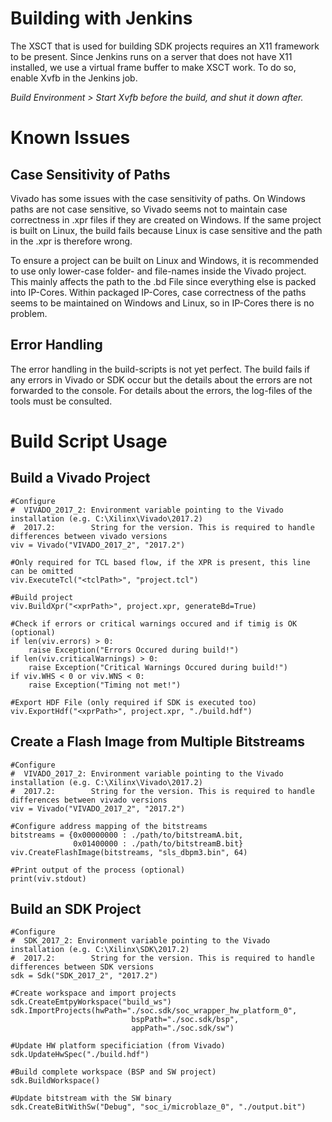 # Building with Jenkins

The XSCT that is used for building SDK projects requires an X11 framework to be present. Since Jenkins runs on a server that does not have X11 installed, we use a virtual frame buffer to make XSCT work. To do so, enable Xvfb in the Jenkins job.

*Build Environment > Start Xvfb before the build, and shut it down after.*

# Known Issues

## Case Sensitivity of Paths

Vivado has some issues with the case sensitivity of paths. On Windows paths are not case sensitive, so Vivado seems not to maintain case correctness in .xpr files if they are created on Windows. If the same project is built on Linux, the build fails because Linux is case sensitive and the path in the .xpr is therefore wrong.

To ensure a project can be built on Linux and Windows, it is recommended to use only lower-case folder- and file-names inside the Vivado project. This mainly affects the path to the .bd File since everything else is packed into IP-Cores. Within packaged IP-Cores, case correctness of the paths seems to be maintained on Windows and Linux, so in IP-Cores there is no problem.

## Error Handling
The error handling in the build-scripts is not yet perfect. The build fails if any errors in Vivado or SDK occur but the details about the errors are not forwarded to the console. For details about the errors, the log-files of the tools must be consulted.

# Build Script Usage

## Build a Vivado Project
```
#Configure
#  VIVADO_2017_2: Environment variable pointing to the Vivado installation (e.g. C:\Xilinx\Vivado\2017.2)
#  2017.2:        String for the version. This is required to handle differences between vivado versions
viv = Vivado("VIVADO_2017_2", "2017.2")

#Only required for TCL based flow, if the XPR is present, this line can be omitted
viv.ExecuteTcl("<tclPath>", "project.tcl")

#Build project
viv.BuildXpr("<xprPath>", project.xpr, generateBd=True)

#Check if errors or critical warnings occured and if timig is OK (optional)
if len(viv.errors) > 0:
    raise Exception("Errors Occured during build!")
if len(viv.criticalWarnings) > 0:
    raise Exception("Critical Warnings Occured during build!")
if viv.WHS < 0 or viv.WNS < 0:
    raise Exception("Timing not met!")
    
#Export HDF File (only required if SDK is executed too)
viv.ExportHdf("<xprPath>", project.xpr, "./build.hdf")

```

## Create a Flash Image from Multiple Bitstreams
```
#Configure
#  VIVADO_2017_2: Environment variable pointing to the Vivado installation (e.g. C:\Xilinx\Vivado\2017.2)
#  2017.2:        String for the version. This is required to handle differences between vivado versions
viv = Vivado("VIVADO_2017_2", "2017.2")

#Configure address mapping of the bitstreams
bitstreams = {0x00000000 : ./path/to/bitstreamA.bit,
              0x01400000 : ./path/to/bitstreamB.bit}
viv.CreateFlashImage(bitstreams, "sls_dbpm3.bin", 64)

#Print output of the process (optional)
print(viv.stdout)
```

## Build an SDK Project
```
#Configure
#  SDK_2017_2: Environment variable pointing to the Vivado installation (e.g. C:\Xilinx\SDK\2017.2)
#  2017.2:        String for the version. This is required to handle differences between SDK versions
sdk = Sdk("SDK_2017_2", "2017.2")

#Create workspace and import projects
sdk.CreateEmtpyWorkspace("build_ws")
sdk.ImportProjects(hwPath="./soc.sdk/soc_wrapper_hw_platform_0",
                           bspPath="./soc.sdk/bsp",
                           appPath="./soc.sdk/sw")
                           
#Update HW platform specificiation (from Vivado)
sdk.UpdateHwSpec("./build.hdf")

#Build complete workspace (BSP and SW project)
sdk.BuildWorkspace()

#Update bitstream with the SW binary
sdk.CreateBitWithSw("Debug", "soc_i/microblaze_0", "./output.bit")
```



